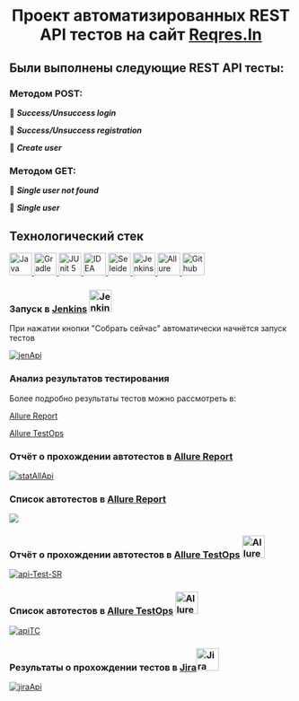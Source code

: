  # <p align= "center"> Проект автоматизированных REST API тестов на сайт [Reqres.In](https://reqres.in/) </p>
 
 ## Были выполнены следующие REST API тесты:
 
<h3> Методом POST: </h3>

 🌸 ___Success/Unsuccess login___
 
 🌸 ___Success/Unsuccess registration___
 
 🌸 ___Create user___
 
 <h3> Методом GET:  </h3>
 
 🌸 ___Single user not found___
 
 🌸 ___Single user___

 ## Технологический стек
 
 <a href="https://github.com/angry-qa/vkc-demo">
  <img src="https://starchenkov.pro/qa-guru/img/skills/Java.svg" width="40" height="40"  alt="Java"/>
  <img src="https://starchenkov.pro/qa-guru/img/skills/Gradle.svg" width="40" height="40"  alt="Gradle"/>
  <img src="https://starchenkov.pro/qa-guru/img/skills/JUnit5.svg" width="40" height="40"  alt="JUnit 5"/>
  <img src="https://starchenkov.pro/qa-guru/img/skills/Intelij_IDEA.svg" width="40" height="40"  alt="IDEA"/>
  <img src="https://starchenkov.pro/qa-guru/img/skills/Selenide.svg" width="40" height="40"  alt="Seleide"/>
  <img src="https://starchenkov.pro/qa-guru/img/skills/Jenkins.svg" width="40" height="40"  alt="Jenkins"/>
  <img src="https://starchenkov.pro/qa-guru/img/skills/Allure_EE.svg" width="40" height="40"  alt="Allure TestOps"/>
  <img src="https://starchenkov.pro/qa-guru/img/skills/Github.svg" width="40" height="40"  alt="Github"/>
</a>

### Запуск в [Jenkins](https://jenkins.autotests.cloud/job/009-AnnaBlin-ItogApi/) <img src="https://starchenkov.pro/qa-guru/img/skills/Jenkins.svg" width="40" height="40"  alt="Jenkins"/>

При нажатии кнопки "Собрать сейчас" автоматически начнётся запуск тестов

<a href="https://ibb.co/1vbKqQw"><img src="https://i.ibb.co/GxFk2pb/jenApi.png" alt="jenApi" border="0"></a>

### Анализ результатов тестирования

Более подробно результаты тестов можно рассмотреть в:

[Allure Report](#Отчёт-о-прохождении-автотестов-в-Allure-Report)

[Allure TestOps](#Отчёт-о-прохождении-автотестов-в-Allure-TestOps)

### Отчёт о прохождении автотестов в [Allure Report](https://jenkins.autotests.cloud/job/009-AnnaBlin-ItogApi/8/allure/)

<a href="https://ibb.co/544TLTq"><img src="https://i.ibb.co/Khh6W6C/stat-All-Api.png" alt="statAllApi" border="0"></a>

### Список автотестов в [Allure Report](https://jenkins.autotests.cloud/job/009-AnnaBlin-ItogApi/8/allure/#suites/634e7802c602b0ae5dbf9d15f4efe3e0/e58335f069046e7b/)

<a href="https://ibb.co/sKsHmpv"><img src="https://i.ibb.co/WkBtxNW/api-Test-Case-Jen.png" border="0"></a>

### Отчёт о прохождении автотестов в [Allure TestOps](https://allure.autotests.cloud/launch/10224) <img src="https://starchenkov.pro/qa-guru/img/skills/Allure_EE.svg" width="40" height="40"  alt="Allure TestOps"/>

<a href="https://ibb.co/QPhJJpS"><img src="https://i.ibb.co/sy3jH02/api-Test-SR.png" alt="api-Test-SR" border="0"></a>

### Список автотестов в [Allure TestOps](https://allure.autotests.cloud/launch/10224/tree?treeId=0) <img src="https://starchenkov.pro/qa-guru/img/skills/Allure_EE.svg" width="40" height="40"  alt="Allure TestOps"/>

<a href="https://ibb.co/Ryxxmts"><img src="https://i.ibb.co/5FNNyCS/apiTC.png" alt="apiTC" border="0"></a>

### Результаты о прохождении тестов в [Jira](https://jira.autotests.cloud/browse/HOMEWORK-332)<img src="https://starchenkov.pro/qa-guru/img/skills/Jira.svg" width="40" height="40"  alt="Jira"/>

<a href="https://ibb.co/nkDqk8F"><img src="https://i.ibb.co/tCbwCP9/jiraApi.png" alt="jiraApi" border="0"></a>
